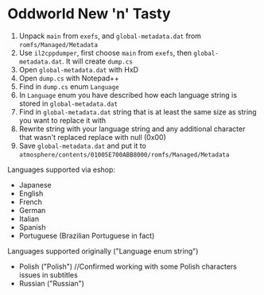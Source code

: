 # Oddworld New 'n' Tasty

1. Unpack `main` from `exefs`, and `global-metadata.dat` from `romfs/Managed/Metadata`
2. Use `il2cppdumper`, first choose `main` from `exefs`, then `global-metadata.dat`. It will create `dump.cs`
3. Open `global-metadata.dat` with HxD
4. Open `dump.cs` with Notepad++
5. Find in `dump.cs` enum `Language`
6. In `Language` enum you have described how each language string is stored in `global-metadata.dat`
7. Find in `global-metadata.dat` string that is at least the same size as string you want to replace it with
8. Rewrite string with your language string and any additional character that wasn't replaced replace with null (0x00)
9. Save `global-metadata.dat` and put it to `atmosphere/contents/01005E700ABB8000/romfs/Managed/Metadata`

Languages supported via eshop:
- Japanese
- English
- French
- German
- Italian
- Spanish
- Portuguese (Brazilian Portuguese in fact)

Languages supported originally ("Language enum string")
- Polish ("Polish") //Confirmed working with some Polish characters issues in subtitles
- Russian ("Russian")
